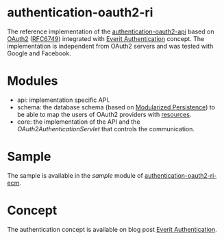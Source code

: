 # authentication-oauth2-ri

The reference implementation of the [authentication-oauth2-api][2] based on 
[OAuth2][1] ([RFC6749][5]) integrated with [Everit Authentication][4] concept. 
The implementation is independent from OAuth2 servers and was tested with 
Google and Facebook.

# Modules
* api: implementation specific API.
* schema: the database schema (based on [Modularized Persistence][3]) to 
be able to map the users of OAuth2 providers with [resources][6].
* core: the implementation of the API and the *OAuth2AuthenticationServlet* 
that controls the communication.

# Sample

The sample is available in the *sample* module of [authentication-oauth2-ri-ecm][7].

# Concept
The authentication concept is available on blog post [Everit Authentication][4].

[1]: https://github.com/everit-org/authentication-oauth2-api
[2]: http://oauth.net/2/
[3]: https://everitorg.wordpress.com/2014/06/18/modularized-persistence/
[4]: http://everitorg.wordpress.com/2014/07/31/everit-authentication/
[5]: http://tools.ietf.org/html/rfc6749
[6]: https://github.com/everit-org/resource-api
[7]: https://github.com/everit-org/authentication-oauth2-ri-ecm
